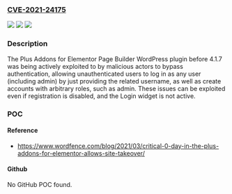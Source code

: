 ### [CVE-2021-24175](https://cve.mitre.org/cgi-bin/cvename.cgi?name=CVE-2021-24175)
![](https://img.shields.io/static/v1?label=Product&message=The%20Plus%20Addons%20for%20Elementor%20Page%20Builder&color=blue)
![](https://img.shields.io/static/v1?label=Version&message=4.1.7%3C%204.1.7%20&color=brighgreen)
![](https://img.shields.io/static/v1?label=Vulnerability&message=CWE-287%20Improper%20Authentication&color=brighgreen)

### Description

The Plus Addons for Elementor Page Builder WordPress plugin before 4.1.7 was being actively exploited to by malicious actors to bypass authentication, allowing unauthenticated users to log in as any user (including admin) by just providing the related username, as well as create accounts with arbitrary roles, such as admin. These issues can be exploited even if registration is disabled, and the Login widget is not active.

### POC

#### Reference
- https://www.wordfence.com/blog/2021/03/critical-0-day-in-the-plus-addons-for-elementor-allows-site-takeover/

#### Github
No GitHub POC found.

